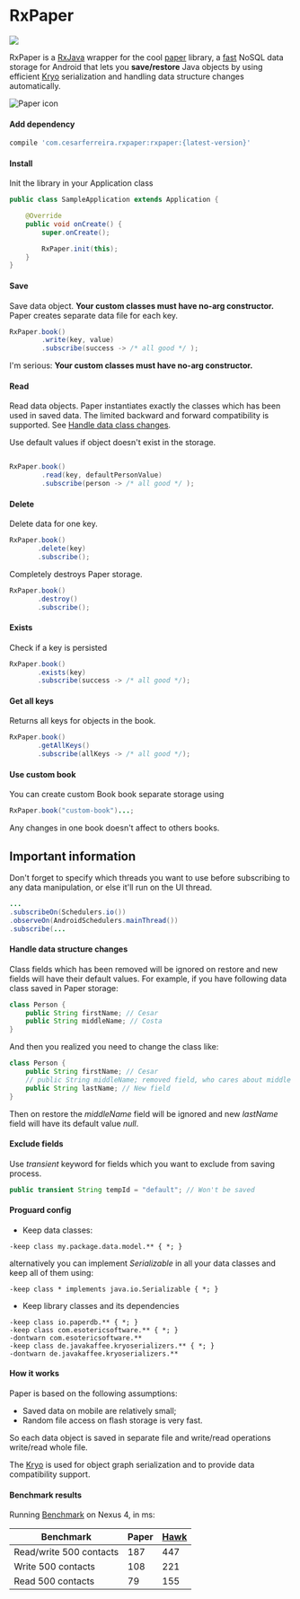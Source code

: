# RxPaper
<a href="http://www.methodscount.com/?lib=com.cesarferreira.rxpaper%3Arxpaper%3A0.4.1"><img src="https://img.shields.io/badge/Size-11 KB-e91e63.svg"/></a>


RxPaper is a [RxJava](https://github.com/ReactiveX/RxJava) wrapper for the cool [paper](https://github.com/pilgr/Paper) library, a [fast](#benchmark-results) NoSQL data storage for Android that lets you **save/restore** Java objects by using efficient [Kryo](https://github.com/EsotericSoftware/kryo) serialization and handling data structure changes automatically.

![Paper icon](https://raw.githubusercontent.com/pilgr/Paper/master/paper_icon.png)

#### Add dependency
```groovy
compile 'com.cesarferreira.rxpaper:rxpaper:{latest-version}'
```

#### Install

Init the library in your Application class

```java
public class SampleApplication extends Application {

    @Override
    public void onCreate() {
        super.onCreate();

        RxPaper.init(this);
    }
}

```


#### Save
Save data object. **Your custom classes must have no-arg constructor.**
Paper creates separate data file for each key.

```java
RxPaper.book()
        .write(key, value)
        .subscribe(success -> /* all good */ );

```
I'm serious: **Your custom classes must have no-arg constructor.**

#### Read
Read data objects. Paper instantiates exactly the classes which has been used in saved data. The limited backward and forward compatibility is supported. See [Handle data class changes](#handle-data-structure-changes).

Use default values if object doesn't exist in the storage.

```java

RxPaper.book()
        .read(key, defaultPersonValue)
        .subscribe(person -> /* all good */ );

```


#### Delete
Delete data for one key.

```java
RxPaper.book()
       .delete(key)
       .subscribe();
```

Completely destroys Paper storage.

```java
RxPaper.book()
       .destroy()
       .subscribe();
```

#### Exists
Check if a key is persisted

```java
RxPaper.book()
       .exists(key)
       .subscribe(success -> /* all good */);
```

#### Get all keys

Returns all keys for objects in the book.

```java
RxPaper.book()
       .getAllKeys()
       .subscribe(allKeys -> /* all good */);
```

#### Use custom book
You can create custom Book book separate storage using

```java
RxPaper.book("custom-book")...;
```

Any changes in one book doesn't affect to others books.


## Important information

Don't forget to specify which threads you want to use before subscribing to any data manipulation, or else it'll run on the UI thread.

```java
...
.subscribeOn(Schedulers.io())
.observeOn(AndroidSchedulers.mainThread())
.subscribe(...
 ```


#### Handle data structure changes
Class fields which has been removed will be ignored on restore and new fields will have their default values. For example, if you have following data class saved in Paper storage:

```java
class Person {
    public String firstName; // Cesar
    public String middleName; // Costa
}
```

And then you realized you need to change the class like:

```java
class Person {
    public String firstName; // Cesar
    // public String middleName; removed field, who cares about middle names
    public String lastName; // New field
}
```

Then on restore the _middleName_ field will be ignored and new _lastName_ field will have its default value _null_.

#### Exclude fields
Use _transient_ keyword for fields which you want to exclude from saving process.

```java
public transient String tempId = "default"; // Won't be saved
```
#### Proguard config
* Keep data classes:

```
-keep class my.package.data.model.** { *; }
```

alternatively you can implement _Serializable_ in all your data classes and keep all of them using:

```
-keep class * implements java.io.Serializable { *; }
```

* Keep library classes and its dependencies

```
-keep class io.paperdb.** { *; }
-keep class com.esotericsoftware.** { *; }
-dontwarn com.esotericsoftware.**
-keep class de.javakaffee.kryoserializers.** { *; }
-dontwarn de.javakaffee.kryoserializers.**
```

#### How it works
Paper is based on the following assumptions:
- Saved data on mobile are relatively small;
- Random file access on flash storage is very fast.

So each data object is saved in separate file and write/read operations write/read whole file.

The [Kryo](https://github.com/EsotericSoftware/kryo) is used for object graph serialization and to provide data compatibility support.

#### Benchmark results
Running [Benchmark](https://github.com/pilgr/Paper/blob/master/paperdb/src/androidTest/java/io/paperdb/benchmark/Benchmark.java) on Nexus 4, in ms:

| Benchmark                 | Paper    | [Hawk](https://github.com/orhanobut/hawk)
|---------------------------|----------|----------
| Read/write 500 contacts   | 187      | 447                |
| Write 500 contacts        | 108      | 221               |
| Read 500 contacts         | 79       | 155                |
